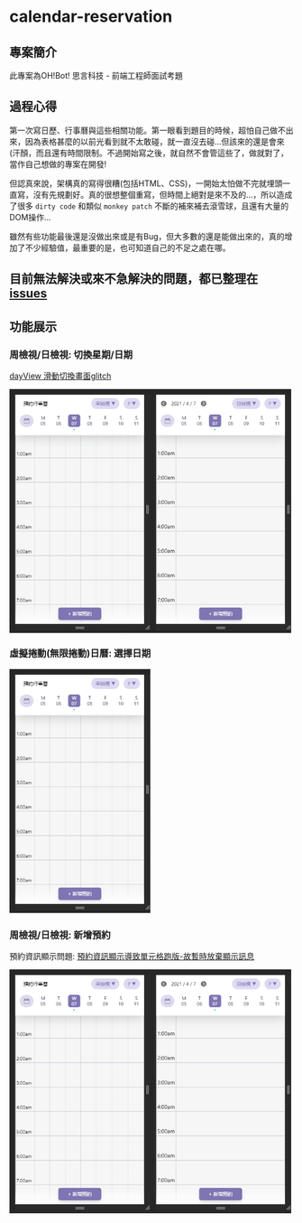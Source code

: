 # calendar-reservation

## 專案簡介
此專案為OH!Bot! 思言科技 - 前端工程師面試考題

## 過程心得
第一次寫日歷、行事曆與這些相關功能。第一眼看到題目的時候，超怕自己做不出來，因為表格甚麼的以前光看到就不太敢碰，就一直沒去碰...但該來的還是會來(汗顏，而且還有時間限制。不過開始寫之後，就自然不會管這些了，做就對了，當作自己想做的專案在開發!  

但認真來說，架構真的寫得很糟(包括HTML、CSS)，一開始太怕做不完就埋頭一直寫，沒有先規劃好。真的很想整個重寫，但時間上絕對是來不及的...，所以造成了很多 `dirty code` 和類似 `monkey patch` 不斷的補來補去滾雪球，且還有大量的DOM操作...

雖然有些功能最後還是沒做出來或是有Bug，但大多數的還是能做出來的，真的增加了不少經驗值，最重要的是，也可知道自己的不足之處在哪。

## 目前無法解決或來不急解決的問題，都已整理在 [issues](https://github.com/Proladon/Calendar-reservation/issues)

## 功能展示

### 周檢視/日檢視: 切換星期/日期
[dayView 滑動切換畫面glitch](https://github.com/Proladon/Calendar-reservation/issues/5)
<div style="display: flex; flex-wrap: wrap;">
  <img src="https://github.com/Proladon/Calendar-reservation/blob/main/demo_gif/week_scroll.gif" width="250"/>
  <img src="https://github.com/Proladon/Calendar-reservation/blob/main/demo_gif/day_scroll.gif" width="250"/>
</div>

### 虛擬捲動(無限捲動)日曆: 選擇日期
<img src="https://github.com/Proladon/Calendar-reservation/blob/main/demo_gif/select_date.gif" width="250"/>

### 周檢視/日檢視: 新增預約
預約資訊顯示問題: [預約資訊顯示導致單元格跑版-故暫時放棄顯示訊息](https://github.com/Proladon/Calendar-reservation/issues/9)
<div style="display: flex; flex-wrap: wrap;">
  <img src="https://github.com/Proladon/Calendar-reservation/blob/main/demo_gif/week_reservation.gif" width="250"/>
  <img src="https://github.com/Proladon/Calendar-reservation/blob/main/demo_gif/day_reservation.gif" width="250"/>
</div>
